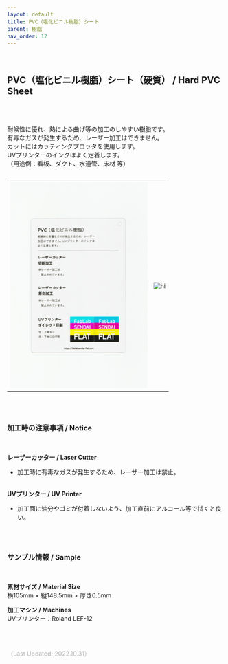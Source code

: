 ```yaml
---
layout: default
title: PVC（塩化ビニル樹脂）シート
parent: 樹脂
nav_order: 12
---
```


<br>

## PVC（塩化ビニル樹脂）シート（硬質） / Hard PVC Sheet
<br><br>

耐候性に優れ、熱による曲げ等の加工のしやすい樹脂です。<br>
有毒なガスが発生するため、レーザー加工はできません。<br>
カットにはカッティングプロッタを使用します。<br>
UVプリンターのインクはよく定着します。<br>
（用途例：看板、ダクト、水道管、床材 等）
<br>
<br>

<table>
<tr style="border:none;">
<td style="border:none;"><img src="assets/17_PVC_1.png" width="320" alt="hi" class="inline"/></td>
<td style="border:none;"><img src="assets/17_PVC_2.png" width="320" alt="hi" class="inline"/></td>
</tr>
</table>

<br><br>



### 加工時の注意事項 / Notice
<br>

**レーザーカッター / Laser Cutter**
<br>
* 加工時に有毒なガスが発生するため、レーザー加工は禁止。<br><br>

**UVプリンター / UV Printer**
<br>
* 加工面に油分やゴミが付着しないよう、加工直前にアルコール等で拭くと良い。<br>

<br><br>

### サンプル情報 / Sample
<br>

**素材サイズ / Material Size**<br>
横105mm × 縦148.5mm × 厚さ0.5mm

**加工マシン / Machines**<br>
UVプリンター：Roland LEF-12<br>


<br><br>

<span style="color: #B2B2B2; ">
（Last Updated: 2022.10.31）
</span>
